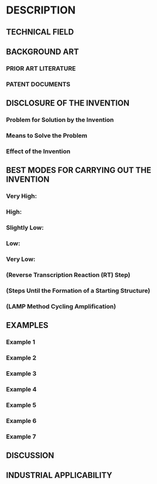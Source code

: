 # DESCRIPTION

## TECHNICAL FIELD

## BACKGROUND ART

### PRIOR ART LITERATURE

### PATENT DOCUMENTS

## DISCLOSURE OF THE INVENTION

### Problem for Solution by the Invention

### Means to Solve the Problem

### Effect of the Invention

## BEST MODES FOR CARRYING OUT THE INVENTION

### Very High:

### High:

### Slightly Low:

### Low:

### Very Low:

### (Reverse Transcription Reaction (RT) Step)

### (Steps Until the Formation of a Starting Structure)

### (LAMP Method Cycling Amplification)

## EXAMPLES

### Example 1

### Example 2

### Example 3

### Example 4

### Example 5

### Example 6

### Example 7

## DISCUSSION

## INDUSTRIAL APPLICABILITY

